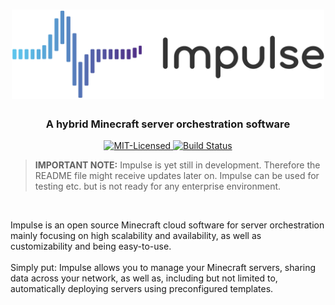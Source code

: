<h1 align="center"> 
  <img width="500" src="../.docs/logo/v3/logo-v3-literal-partial-colored.png" alt="Impulse">
</h1>

<h3 align="center">
A hybrid Minecraft server orchestration software
</h3>

<p align="center">
  
  <a href="https://github.com/impulsecl/impulse/blob/master/.github/LICENSE">
  <img alt="MIT-Licensed" 
       src="https://img.shields.io/github/license/mashape/apistatus.svg?style=flat-square">
  </a>

  <a href="https://travis-ci.org/impulsecl/impulse">
  <img alt="Build Status"
       src="https://travis-ci.org/impulsecl/impulse.svg?branch=master">
  </a>

</p>

> <b>IMPORTANT NOTE:</b> Impulse is yet still in development. Therefore the README file might receive
updates later on. Impulse can be used for testing etc. but is not ready for any enterprise environment.

<br>

Impulse is an open source Minecraft cloud software for server orchestration mainly focusing 
on high scalability and availability, as well as customizability and being easy-to-use.
<br><br>
Simply put: Impulse allows you to manage your Minecraft servers, sharing data across your network,
as well as, including but not limited to, automatically deploying servers using preconfigured
templates.